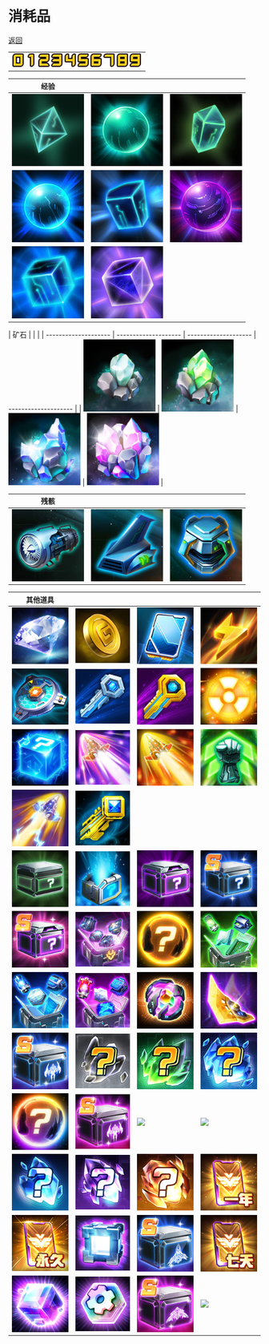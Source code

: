 # 消耗品

[返回](../)

|                           |
| ------------------------- |
| ![](./consumable-num.png) |

| 经验                   |                        |                        |
| ---------------------- | ---------------------- | ---------------------- |
| ![](./magicCube-1.jpg) | ![](./magicCube-2.jpg) | ![](./magicCube-3.jpg) |
| ![](./magicCube-4.jpg) | ![](./magicCube-5.jpg) | ![](./magicCube-6.jpg) |
| ![](./magicCube-7.jpg) | ![](./magicCube-8.jpg) |                        |

| 矿石                 |                      |                      |
| -------------------- | -------------------- | -------------------- | -------------------- |
| ![](./mineral-1.jpg) | ![](./mineral-2.jpg) | ![](./mineral-3.jpg) | ![](./mineral-4.jpg) |

| 残骸                  |                       |                       |
| --------------------- | --------------------- | --------------------- |
| ![](./wreckage-1.jpg) | ![](./wreckage-2.jpg) | ![](./wreckage-3.jpg) |

| 其他道具            |                     |                     |                     |
| ------------------- | ------------------- | ------------------- | ------------------- |
| ![](./prop-101.jpg) | ![](./prop-102.jpg) | ![](./prop-103.jpg) | ![](./prop-104.jpg) |
| ![](./prop-105.jpg) | ![](./prop-106.jpg) | ![](./prop-107.jpg) | ![](./prop-108.jpg) |
| ![](./prop-109.jpg) | ![](./prop-110.jpg) | ![](./prop-111.jpg) | ![](./prop-112.jpg) |
| ![](./prop-113.jpg) | ![](./prop-114.jpg) |                     |                     |
| ![](./prop-201.jpg) | ![](./prop-202.jpg) | ![](./prop-203.jpg) | ![](./prop-204.jpg) |
| ![](./prop-205.jpg) | ![](./prop-206.jpg) | ![](./prop-207.jpg) | ![](./prop-208.jpg) |
| ![](./prop-209.jpg) | ![](./prop-210.jpg) | ![](./prop-211.jpg) | ![](./prop-212.jpg) |
| ![](./prop-213.jpg) | ![](./prop-214.jpg) | ![](./prop-215.jpg) | ![](./prop-216.jpg) |
| ![](./prop-217.jpg) | ![](./prop-218.jpg) | ![](./prop-219.jpg) | ![](./prop-220.jpg) |
| ![](./prop-221.jpg) | ![](./prop-222.jpg) | ![](./prop-223.jpg) | ![](./prop-224.jpg) |
| ![](./prop-225.jpg) | ![](./prop-226.jpg) | ![](./prop-227.jpg) | ![](./prop-228.jpg) |
| ![](./prop-229.jpg) | ![](./prop-230.jpg) | ![](./prop-231.jpg) | ![](./prop-232.jpg) |
